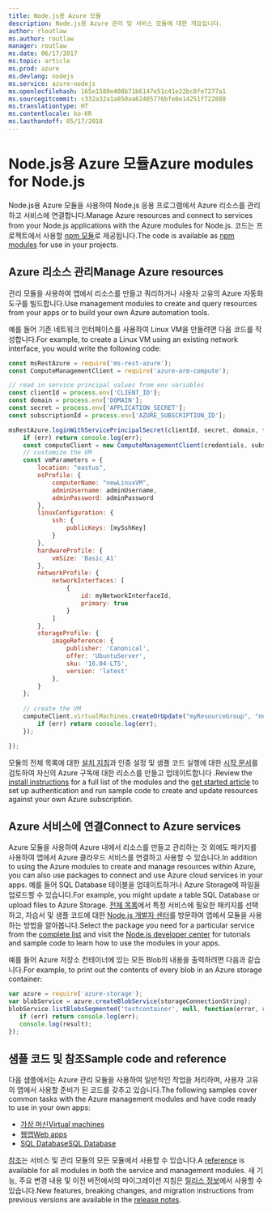 ```yaml
---
title: Node.js용 Azure 모듈
description: Node.js용 Azure 관리 및 서비스 모듈에 대한 개요입니다.
author: rloutlaw
ms.author: routlaw
manager: routlaw
ms.date: 06/17/2017
ms.topic: article
ms.prod: azure
ms.devlang: nodejs
ms.service: azure-nodejs
ms.openlocfilehash: 165e1580e408b71b6147e51c41e22bc8fe7277a1
ms.sourcegitcommit: c332a32a1a850aa62405776bfe0e14251f722888
ms.translationtype: HT
ms.contentlocale: ko-KR
ms.lasthandoff: 05/17/2018
---
```

# <a name="azure-modules-for-nodejs"></a><span data-ttu-id="c2b7c-103">Node.js용 Azure 모듈</span><span class="sxs-lookup"><span data-stu-id="c2b7c-103">Azure modules for Node.js</span></span>

<span data-ttu-id="c2b7c-104">Node.js용 Azure 모듈을 사용하여 Node.js 응용 프로그램에서 Azure 리소스를 관리하고 서비스에 연결합니다.</span><span class="sxs-lookup"><span data-stu-id="c2b7c-104">Manage Azure resources and connect to services from your Node.js applications with the Azure modules for Node.js.</span></span> <span data-ttu-id="c2b7c-105">코드는 프로젝트에서 사용할 [npm 모듈](node-sdk-azure-install.md)로 제공됩니다.</span><span class="sxs-lookup"><span data-stu-id="c2b7c-105">The code is available as [npm modules](node-sdk-azure-install.md) for use in your projects.</span></span> 

## <a name="manage-azure-resources"></a><span data-ttu-id="c2b7c-106">Azure 리소스 관리</span><span class="sxs-lookup"><span data-stu-id="c2b7c-106">Manage Azure resources</span></span>

<span data-ttu-id="c2b7c-107">관리 모듈을 사용하여 앱에서 리소스를 만들고 쿼리하거나 사용자 고유의 Azure 자동화 도구를 빌드합니다.</span><span class="sxs-lookup"><span data-stu-id="c2b7c-107">Use management modules to create and query resources from your apps or to build your own Azure automation tools.</span></span> 

<span data-ttu-id="c2b7c-108">예를 들어 기존 네트워크 인터페이스를 사용하여 Linux VM을 만들려면 다음 코드를 작성합니다.</span><span class="sxs-lookup"><span data-stu-id="c2b7c-108">For example, to create a Linux VM using an existing network interface, you would write the following code:</span></span>

```javascript
const msRestAzure = require('ms-rest-azure');
const ComputeManagementClient = require('azure-arm-compute');

// read in service principal values from env variables
const clientId = process.env['CLIENT_ID'];
const domain = process.env['DOMAIN'];
const secret = process.env['APPLICATION_SECRET'];
const subscriptionId = process.env['AZURE_SUBSCRIPTION_ID'];

msRestAzure.loginWithServicePrincipalSecret(clientId, secret, domain, function (err, credentials, subscriptions) {
    if (err) return console.log(err);
    const computeClient = new ComputeManagementClient(credentials, subscriptionId);
    // customize the VM 
    const vmParameters = {
        location: "eastus",
        osProfile: {
            computerName: "newLinuxVM",
            adminUsername: adminUsername,
            adminPassword: adminPassword
        },
        linuxConfiguration: {
            ssh: {
                publicKeys: [mySshKey]
            }
        },
        hardwareProfile: {
            vmSize: 'Basic_A1'
        },
        networkProfile: {
            networkInterfaces: [
                {
                    id: myNetworkInterfaceId,
                    primary: true
                }
            ]
        },
        storageProfile: {
            imageReference: {
                publisher: 'Canonical',
                offer: 'UbuntuServer',
                sku: '16.04-LTS',
                version: 'latest'
            },
        }
    };
 
    // create the VM
    computeClient.virtualMachines.createOrUpdate("myResourceGroup", "newLinuxVM", vmParameters, function (err, data) {
        if (err) return console.log(err);
    });

});
```

<span data-ttu-id="c2b7c-109">모듈의 전체 목록에 대한 [설치 지침](node-sdk-azure-install.md)과 인증 설정 및 샘플 코드 실행에 대한 [시작 문서](node-sdk-azure-get-started.md)를 검토하여 자신의 Azure 구독에 대한 리소스를 만들고 업데이트합니다 .</span><span class="sxs-lookup"><span data-stu-id="c2b7c-109">Review the [install instructions](node-sdk-azure-install.md) for a full list of the modules and the [get started article](node-sdk-azure-get-started.md) to set up authentication and run sample code to create and update resources against your own Azure subscription.</span></span> 

## <a name="connect-to-azure-services"></a><span data-ttu-id="c2b7c-110">Azure 서비스에 연결</span><span class="sxs-lookup"><span data-stu-id="c2b7c-110">Connect to Azure services</span></span>

<span data-ttu-id="c2b7c-111">Azure 모듈을 사용하여 Azure 내에서 리소스를 만들고 관리하는 것 외에도 패키지를 사용하여 앱에서 Azure 클라우드 서비스를 연결하고 사용할 수 있습니다.</span><span class="sxs-lookup"><span data-stu-id="c2b7c-111">In addition to using the Azure modules to create and manage resources within Azure, you can also use packages to connect and use Azure cloud services in your apps.</span></span> <span data-ttu-id="c2b7c-112">예를 들어 SQL Database 테이블을 업데이트하거나 Azure Storage에 파일을 업로드할 수 있습니다.</span><span class="sxs-lookup"><span data-stu-id="c2b7c-112">For example, you might update a table SQL Database or upload files to Azure Storage.</span></span> <span data-ttu-id="c2b7c-113">[전체 목록](node-sdk-azure-install.md)에서 특정 서비스에 필요한 패키지를 선택하고, 자습서 및 샘플 코드에 대한 [Node.js 개발자 센터](https://azure.microsoft.com/develop/nodejs/)를 방문하여 앱에서 모듈을 사용하는 방법을 알아봅니다.</span><span class="sxs-lookup"><span data-stu-id="c2b7c-113">Select the package you need for a particular service from the [complete list](node-sdk-azure-install.md) and visit the [Node.js developer center](https://azure.microsoft.com/develop/nodejs/) for tutorials and sample code to learn how to use the modules in your apps.</span></span>

<span data-ttu-id="c2b7c-114">예를 들어 Azure 저장소 컨테이너에 있는 모든 Blob의 내용을 출력하려면 다음과 같습니다.</span><span class="sxs-lookup"><span data-stu-id="c2b7c-114">For example, to print out the contents of every blob in an Azure storage container:</span></span>

```javascript
var azure = require('azure-storage');
var blobService = azure.createBlobService(storageConnectionString);
blobService.listBlobsSegmented('testcontainer', null, function(error, result, response) {
   if (err) return console.log(err);
   console.log(result);
});
```

## <a name="sample-code-and-reference"></a><span data-ttu-id="c2b7c-115">샘플 코드 및 참조</span><span class="sxs-lookup"><span data-stu-id="c2b7c-115">Sample code and reference</span></span>

<span data-ttu-id="c2b7c-116">다음 샘플에서는 Azure 관리 모듈을 사용하여 일반적인 작업을 처리하며, 사용자 고유의 앱에서 사용할 준비가 된 코드를 갖추고 있습니다.</span><span class="sxs-lookup"><span data-stu-id="c2b7c-116">The following samples cover common tasks with the Azure management modules and have code ready to use in your own apps:</span></span>

- [<span data-ttu-id="c2b7c-117">가상 머신</span><span class="sxs-lookup"><span data-stu-id="c2b7c-117">Virtual machines</span></span>](node-samples-services-compute.md)
- [<span data-ttu-id="c2b7c-118">웹앱</span><span class="sxs-lookup"><span data-stu-id="c2b7c-118">Web apps</span></span>](node-samples-services-web-and-mobile.md)
- [<span data-ttu-id="c2b7c-119">SQL Database</span><span class="sxs-lookup"><span data-stu-id="c2b7c-119">SQL Database</span></span>](node-samples-services-database.md)
   
<span data-ttu-id="c2b7c-120">[참조](https://docs.microsoft.com/javascript/api)는 서비스 및 관리 모듈의 모든 모듈에서 사용할 수 있습니다.</span><span class="sxs-lookup"><span data-stu-id="c2b7c-120">A [reference](https://docs.microsoft.com/javascript/api) is available for all modules in both the service and management modules.</span></span> <span data-ttu-id="c2b7c-121">새 기능, 주요 변경 내용 및 이전 버전에서의 마이그레이션 지침은 [릴리스 정보](https://github.com/Azure/azure-sdk-for-node/releases)에서 사용할 수 있습니다.</span><span class="sxs-lookup"><span data-stu-id="c2b7c-121">New features, breaking changes, and migration instructions from previous versions are available in the [release notes](https://github.com/Azure/azure-sdk-for-node/releases).</span></span>